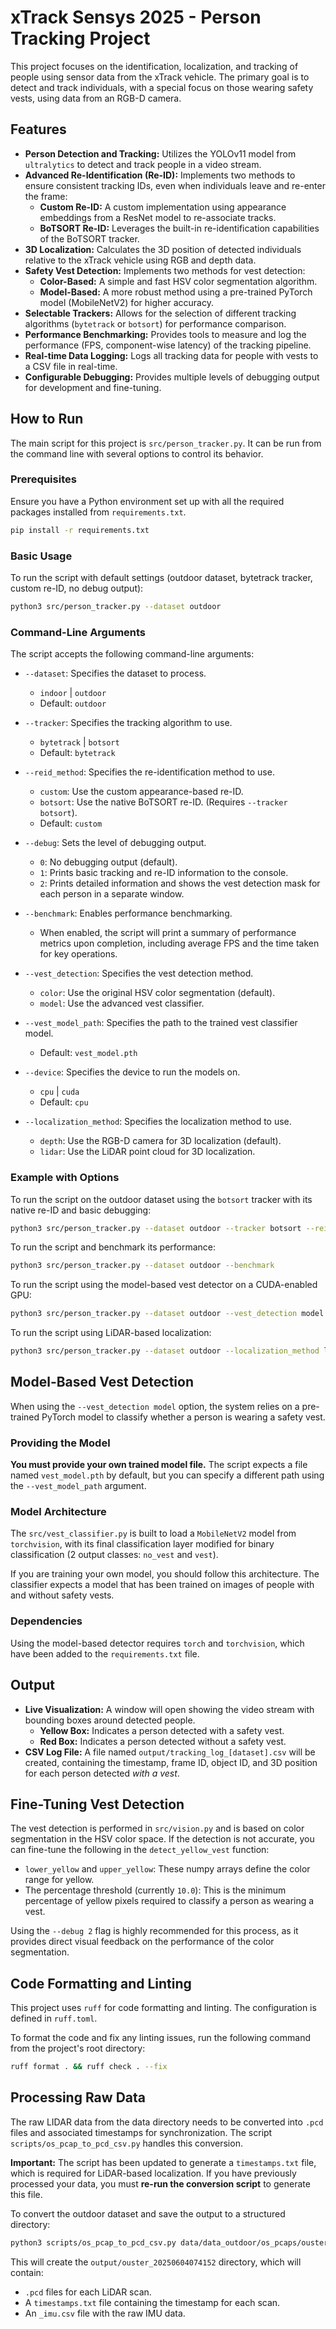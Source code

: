 # xTrack Sensys 2025 - Person Tracking Project

This project focuses on the identification, localization, and tracking of people using sensor data from the xTrack vehicle. The primary goal is to detect and track individuals, with a special focus on those wearing safety vests, using data from an RGB-D camera.

## Features

- **Person Detection and Tracking:** Utilizes the YOLOv11 model from `ultralytics` to detect and track people in a video stream.
- **Advanced Re-Identification (Re-ID):** Implements two methods to ensure consistent tracking IDs, even when individuals leave and re-enter the frame:
  - **Custom Re-ID:** A custom implementation using appearance embeddings from a ResNet model to re-associate tracks.
  - **BoTSORT Re-ID:** Leverages the built-in re-identification capabilities of the BoTSORT tracker.
- **3D Localization:** Calculates the 3D position of detected individuals relative to the xTrack vehicle using RGB and depth data.
- **Safety Vest Detection:** Implements two methods for vest detection:
  - **Color-Based:** A simple and fast HSV color segmentation algorithm.
  - **Model-Based:** A more robust method using a pre-trained PyTorch model (MobileNetV2) for higher accuracy.
- **Selectable Trackers:** Allows for the selection of different tracking algorithms (`bytetrack` or `botsort`) for performance comparison.
- **Performance Benchmarking:** Provides tools to measure and log the performance (FPS, component-wise latency) of the tracking pipeline.
- **Real-time Data Logging:** Logs all tracking data for people with vests to a CSV file in real-time.
- **Configurable Debugging:** Provides multiple levels of debugging output for development and fine-tuning.

## How to Run

The main script for this project is `src/person_tracker.py`. It can be run from the command line with several options to control its behavior.

### Prerequisites

Ensure you have a Python environment set up with all the required packages installed from `requirements.txt`.

```bash
pip install -r requirements.txt
```

### Basic Usage

To run the script with default settings (outdoor dataset, bytetrack tracker, custom re-ID, no debug output):
```bash
python3 src/person_tracker.py --dataset outdoor
```

### Command-Line Arguments

The script accepts the following command-line arguments:

- `--dataset`: Specifies the dataset to process.
  - `indoor` | `outdoor`
  - Default: `outdoor`

- `--tracker`: Specifies the tracking algorithm to use.
  - `bytetrack` | `botsort`
  - Default: `bytetrack`

- `--reid_method`: Specifies the re-identification method to use.
  - `custom`: Use the custom appearance-based re-ID.
  - `botsort`: Use the native BoTSORT re-ID. (Requires `--tracker botsort`).
  - Default: `custom`

- `--debug`: Sets the level of debugging output.
  - `0`: No debugging output (default).
  - `1`: Prints basic tracking and re-ID information to the console.
  - `2`: Prints detailed information and shows the vest detection mask for each person in a separate window.

- `--benchmark`: Enables performance benchmarking.
  - When enabled, the script will print a summary of performance metrics upon completion, including average FPS and the time taken for key operations.

- `--vest_detection`: Specifies the vest detection method.
  - `color`: Use the original HSV color segmentation (default).
  - `model`: Use the advanced vest classifier.

- `--vest_model_path`: Specifies the path to the trained vest classifier model.
  - Default: `vest_model.pth`

- `--device`: Specifies the device to run the models on.
  - `cpu` | `cuda`
  - Default: `cpu`

- `--localization_method`: Specifies the localization method to use.
  - `depth`: Use the RGB-D camera for 3D localization (default).
  - `lidar`: Use the LiDAR point cloud for 3D localization.

### Example with Options

To run the script on the outdoor dataset using the `botsort` tracker with its native re-ID and basic debugging:
```bash
python3 src/person_tracker.py --dataset outdoor --tracker botsort --reid_method botsort --debug 1
```

To run the script and benchmark its performance:
```bash
python3 src/person_tracker.py --dataset outdoor --benchmark
```

To run the script using the model-based vest detector on a CUDA-enabled GPU:
```bash
python3 src/person_tracker.py --dataset outdoor --vest_detection model --device cuda --vest_model_path /path/to/your/vest_model.pth
```

To run the script using LiDAR-based localization:
```bash
python3 src/person_tracker.py --dataset outdoor --localization_method lidar
```

## Model-Based Vest Detection

When using the `--vest_detection model` option, the system relies on a pre-trained PyTorch model to classify whether a person is wearing a safety vest.

### Providing the Model

**You must provide your own trained model file.** The script expects a file named `vest_model.pth` by default, but you can specify a different path using the `--vest_model_path` argument.

### Model Architecture

The `src/vest_classifier.py` is built to load a `MobileNetV2` model from `torchvision`, with its final classification layer modified for binary classification (2 output classes: `no_vest` and `vest`).

If you are training your own model, you should follow this architecture. The classifier expects a model that has been trained on images of people with and without safety vests.

### Dependencies

Using the model-based detector requires `torch` and `torchvision`, which have been added to the `requirements.txt` file.

## Output

- **Live Visualization:** A window will open showing the video stream with bounding boxes around detected people.
  - **Yellow Box:** Indicates a person detected with a safety vest.
  - **Red Box:** Indicates a person detected without a safety vest.
- **CSV Log File:** A file named `output/tracking_log_[dataset].csv` will be created, containing the timestamp, frame ID, object ID, and 3D position for each person detected *with a vest*.

## Fine-Tuning Vest Detection

The vest detection is performed in `src/vision.py` and is based on color segmentation in the HSV color space. If the detection is not accurate, you can fine-tune the following in the `detect_yellow_vest` function:
- `lower_yellow` and `upper_yellow`: These numpy arrays define the color range for yellow.
- The percentage threshold (currently `10.0`): This is the minimum percentage of yellow pixels required to classify a person as wearing a vest.

Using the `--debug 2` flag is highly recommended for this process, as it provides direct visual feedback on the performance of the color segmentation.

## Code Formatting and Linting

This project uses `ruff` for code formatting and linting. The configuration is defined in `ruff.toml`.

To format the code and fix any linting issues, run the following command from the project's root directory:
```bash
ruff format . && ruff check . --fix
```

## Processing Raw Data

The raw LIDAR data from the data directory needs to be converted into `.pcd` files and associated timestamps for synchronization. The script `scripts/os_pcap_to_pcd_csv.py` handles this conversion.

**Important:** The script has been updated to generate a `timestamps.txt` file, which is required for LiDAR-based localization. If you have previously processed your data, you must **re-run the conversion script** to generate this file.

To convert the outdoor dataset and save the output to a structured directory:

```bash
python3 scripts/os_pcap_to_pcd_csv.py data/data_outdoor/os_pcaps/ouster_20250604074152.pcap -o output
```

This will create the `output/ouster_20250604074152` directory, which will contain:
- `.pcd` files for each LiDAR scan.
- A `timestamps.txt` file containing the timestamp for each scan.
- An `_imu.csv` file with the raw IMU data.
